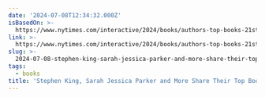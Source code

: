 ```yaml
---
date: '2024-07-08T12:34:32.000Z'
isBasedOn: >-
  https://www.nytimes.com/interactive/2024/books/authors-top-books-21st-century.html
link: >-
  https://www.nytimes.com/interactive/2024/books/authors-top-books-21st-century.html
slug: >-
  2024-07-08-stephen-king-sarah-jessica-parker-and-more-share-their-top-books-of-the-21
tags:
  - books
title: 'Stephen King, Sarah Jessica Parker and More Share Their Top Books of the 21'
---
```

 
